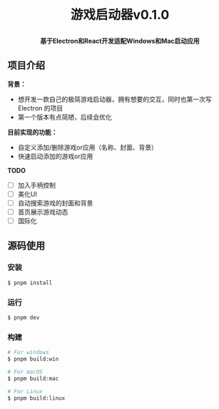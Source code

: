 <h1 align="center" style="margin: 30px 0 30px; font-weight: bold;">游戏启动器v0.1.0</h1>
<h4 align="center">基于Electron和React开发适配Windows和Mac启动应用</h4>

## 项目介绍

**背景：**

- 想开发一款自己的极简游戏启动器，拥有想要的交互，同时也第一次写 Electron 的项目
- 第一个版本有点简陋，后续会优化

**目前实现的功能：**
- 自定义添加/删除游戏or应用（名称、封面、背景）
- 快速启动添加的游戏or应用

**TODO**
- [ ] 加入手柄控制
- [ ] 美化UI
- [ ] 自动搜索游戏的封面和背景
- [ ] 首页展示游戏动态
- [ ] 国际化
## 源码使用

### 安装

```bash
$ pnpm install
```

### 运行

```bash
$ pnpm dev
```

### 构建

```bash
# For windows
$ pnpm build:win

# For macOS
$ pnpm build:mac

# For Linux
$ pnpm build:linux
```
